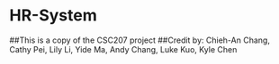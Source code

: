 # HR-System
##This is a copy of the CSC207 project
##Credit by: Chieh-An Chang,
           Cathy Pei, Lily Li, 
           Yide Ma, Andy Chang, 
           Luke Kuo, 
           Kyle Chen
